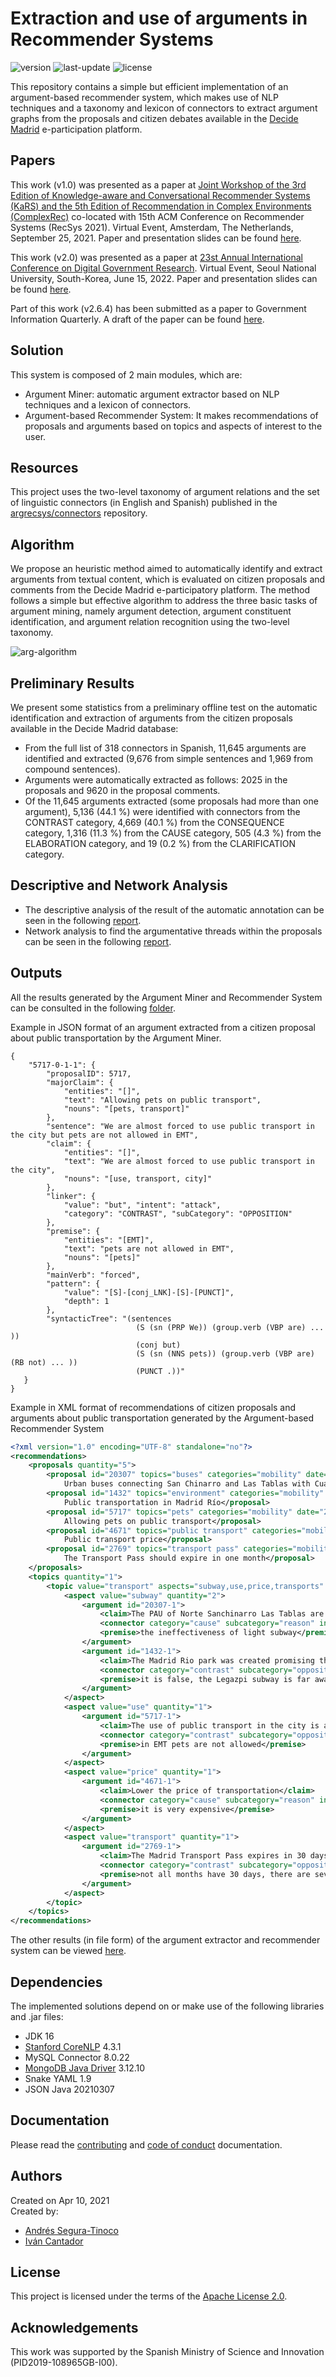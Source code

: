 # Extraction and use of arguments in Recommender Systems
![version](https://img.shields.io/badge/version-2.6.4-blue)
![last-update](https://img.shields.io/badge/last_update-10/25/2023-orange)
![license](https://img.shields.io/badge/license-Apache_2.0-brightgreen)

This repository contains a simple but efficient implementation of an argument-based recommender system, which makes use of NLP techniques and a taxonomy and lexicon of connectors to extract argument graphs from the proposals and citizen debates available in the <a href="https://decide.madrid.es/" target="_blank">Decide Madrid</a> e-participation platform.

## Papers
This work (v1.0) was presented as a paper at <a href="http://ceur-ws.org/Vol-2960/">Joint Workshop of the 3rd Edition of Knowledge-aware and Conversational Recommender Systems (KaRS) and the 5th Edition of Recommendation in Complex Environments (ComplexRec)</a> co-located with 15th ACM Conference on Recommender Systems (RecSys 2021). Virtual Event, Amsterdam, The Netherlands, September 25, 2021. Paper and presentation slides can be found <a href="https://github.com/argrecsys/arg-miner/tree/main/papers/recsys21">here</a>.

This work (v2.0) was presented as a paper at <a href="https://dgsociety.org/dgo-2022/">23st Annual International Conference on Digital Government Research</a>. Virtual Event, Seoul National University, South-Korea, June 15, 2022. Paper and presentation slides can be found <a href="https://github.com/argrecsys/arg-miner/tree/main/papers/dgo22">here</a>.

Part of this work (v2.6.4) has been submitted as a paper to Government Information Quarterly. A draft of the paper can be found <a href="https://github.com/argrecsys/arg-miner/tree/main/papers/giq2023">here</a>.

## Solution
This system is composed of 2 main modules, which are:
- Argument Miner: automatic argument extractor based on NLP techniques and a lexicon of connectors.
- Argument-based Recommender System: It makes recommendations of proposals and arguments based on topics and aspects of interest to the user.

## Resources
This project uses the two-level taxonomy of argument relations and the set of linguistic connectors (in English and Spanish) published in the <a href="https://github.com/argrecsys/connectors" target="_blank">argrecsys/connectors</a> repository.

## Algorithm
We propose an heuristic method aimed to automatically identify and extract arguments from textual content, which is evaluated on citizen proposals and comments from the Decide Madrid e-participatory platform. The method follows a simple but effective algorithm to address the three basic tasks of argument mining, namely argument detection, argument constituent identification, and argument relation recognition using the two-level taxonomy.

![arg-algorithm](https://raw.githubusercontent.com/argrecsys/arg-miner/main/images/algorithm.png)

## Preliminary Results
We present some statistics from a preliminary offline test on the automatic identification and extraction of arguments from the citizen proposals available in the Decide Madrid database:
- From the full list of 318 connectors in Spanish, 11,645 arguments are identified and extracted (9,676 from simple sentences and 1,969 from compound sentences).
- Arguments were automatically extracted as follows: 2025 in the proposals and 9620 in the proposal comments.
- Of the 11,645 arguments extracted (some proposals had more than one argument), 5,136 (44.1 %) were identified with connectors from the CONTRAST category, 4,669 (40.1 %) from the CONSEQUENCE category, 1,316 (11.3 %) from the CAUSE category, 505 (4.3 %) from the ELABORATION category, 
and 19 (0.2 %) from the CLARIFICATION category.

## Descriptive and Network Analysis
- The descriptive analysis of the result of the automatic annotation can be seen in the following <a href="https://argrecsys.github.io/arg-miner/analysis/DataAnalysis.html" target="_blank">report</a>.
- Network analysis to find the argumentative threads within the proposals can be seen in the following <a href="https://argrecsys.github.io/arg-miner/analysis/NetworkAnalysis.html" target="_blank">report</a>.

## Outputs
All the results generated by the Argument Miner and Recommender System can be consulted in the following <a href="https://github.com/argrecsys/arg-miner/tree/main/results">folder</a>.

Example in JSON format of an argument extracted from a citizen proposal about public transportation by the Argument Miner.

```jsonc
{
    "5717-0-1-1": {
        "proposalID": 5717,
        "majorClaim": {
            "entities": "[]",
            "text": "Allowing pets on public transport",
            "nouns": "[pets, transport]"
        },
        "sentence": "We are almost forced to use public transport in the city but pets are not allowed in EMT",
        "claim": {
            "entities": "[]",
            "text": "We are almost forced to use public transport in the city",
            "nouns": "[use, transport, city]"
        },
        "linker": {
            "value": "but", "intent": "attack",
            "category": "CONTRAST", "subCategory": "OPPOSITION"
        },
        "premise": {
            "entities": "[EMT]",
            "text": "pets are not allowed in EMT",
            "nouns": "[pets]"
        },
        "mainVerb": "forced",
        "pattern": {
            "value": "[S]-[conj_LNK]-[S]-[PUNCT]",
            "depth": 1
        },
        "syntacticTree": "(sentences 
                            (S (sn (PRP We)) (group.verb (VBP are) ... ))
                            (conj but)
                            (S (sn (NNS pets)) (group.verb (VBP are) (RB not) ... ))
                            (PUNCT .))"
   }
}
```

Example in XML format of recommendations of citizen proposals and arguments about public transportation generated by the Argument-based Recommender System

```xml
<?xml version="1.0" encoding="UTF-8" standalone="no"?>
<recommendations>
    <proposals quantity="5">
        <proposal id="20307" topics="buses" categories="mobility" date="2017-12-10" districts="Tetuán">
            Urban buses connecting San Chinarro and Las Tablas with Cuatro Caminos</proposal>
        <proposal id="1432" topics="environment" categories="mobility" date="2015-09-18" districts="city">
            Public transportation in Madrid Río</proposal>
        <proposal id="5717" topics="pets" categories="mobility" date="2015-11-18" districts="city">
            Allowing pets on public transport</proposal>
        <proposal id="4671" topics="public transport" categories="mobility" date="2015-11-05" districts="city">
            Public transport price</proposal>
        <proposal id="2769" topics="transport pass" categories="mobility" date="2015-10-07" districts="city">
            The Transport Pass should expire in one month</proposal>
    </proposals>
    <topics quantity="1">
        <topic value="transport" aspects="subway,use,price,transports" quantity="4">
            <aspect value="subway" quantity="2">
                <argument id="20307-1">
                    <claim>The PAU of Norte Sanchinarro Las Tablas are poorly served by public transport</claim>
                    <connector category="cause" subcategory="reason" intent="support">due to</connector>
                    <premise>the ineffectiveness of light subway</premise>
                </argument>
                <argument id="1432-1">
                    <claim>The Madrid Rio park was created promising that public transport would reach there</claim>
                    <connector category="contrast" subcategory="opposition" intent="attack">but</connector>
                    <premise>it is false, the Legazpi subway is far away and buses are non-existent</premise>
                </argument>
            </aspect>
            <aspect value="use" quantity="1">
                <argument id="5717-1">
                    <claim>The use of public transport in the city is almost forced</claim>
                    <connector category="contrast" subcategory="opposition" intent="attack">but</connector>
                    <premise>in EMT pets are not allowed</premise>
                </argument>
            </aspect>
            <aspect value="price" quantity="1">
                <argument id="4671-1">
                    <claim>Lower the price of transportation</claim>
                    <connector category="cause" subcategory="reason" intent="support">because</connector>
                    <premise>it is very expensive</premise>
                </argument>
            </aspect>
            <aspect value="transport" quantity="1">
                <argument id="2769-1">
                    <claim>The Madrid Transport Pass expires in 30 days</claim>
                    <connector category="contrast" subcategory="opposition" intent="attack">but</connector>
                    <premise>not all months have 30 days, there are several months that have 31 days</premise>
                </argument>
            </aspect>
        </topic>
    </topics>
</recommendations>
```

The other results (in file form) of the argument extractor and recommender system can be viewed <a href="https://github.com/argrecsys/arg-miner/tree/main/results">here</a>.

## Dependencies
The implemented solutions depend on or make use of the following libraries and .jar files:
- JDK 16
- <a href="https://stanfordnlp.github.io/CoreNLP/" target="_blank">Stanford CoreNLP</a> 4.3.1
- MySQL Connector 8.0.22
- <a href="https://mongodb.github.io/mongo-java-driver/" target="_blank">MongoDB Java Driver</a> 3.12.10
- Snake YAML 1.9
- JSON Java 20210307

## Documentation
Please read the [contributing](https://github.com/argrecsys/arg-miner/blob/main/docs/CONTRIBUTING.md) and [code of conduct](https://github.com/argrecsys/arg-miner/blob/main/docs/CODE_OF_CONDUCT.md) documentation.

## Authors
Created on Apr 10, 2021  
Created by:
- <a href="https://github.com/ansegura7" target="_blank">Andrés Segura-Tinoco</a>
- <a href="http://arantxa.ii.uam.es/~cantador/" target="_blank">Iv&aacute;n Cantador</a>

## License
This project is licensed under the terms of the <a href="https://github.com/argrecsys/arg-miner/blob/main/LICENSE">Apache License 2.0</a>.

## Acknowledgements
This work was supported by the Spanish Ministry of Science and Innovation (PID2019-108965GB-I00).
